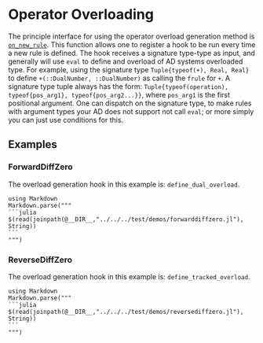 # Operator Overloading

The principle interface for using the operator overload generation method is [`on_new_rule`](@ref).
This function allows one to register a hook to be run every time a new rule is defined.
The hook receives a signature type-type as input, and generally will use `eval` to define
and overload of AD systems overloaded type.
For example, using the signature type `Tuple{typeof(+), Real, Real}` to define 
`+(::DualNumber, ::DualNumber)` as calling the `frule` for `+`.
A signature type tuple always has the form:
`Tuple{typeof(operation), typeof{pos_arg1}, typeof{pos_arg2...}}`, where `pos_arg1` is the
first positional argument.
One can dispatch on the signature type, to make rules with argument types your AD does not support not call `eval`;
or more simply you can just use conditions for this.

## Examples

### ForwardDiffZero
The overload generation hook in this example is: `define_dual_overload`.

````@eval
using Markdown
Markdown.parse("""
```julia
$(read(joinpath(@__DIR__,"../../../test/demos/forwarddiffzero.jl"), String))
```
""")
````

### ReverseDiffZero
The overload generation hook in this example is: `define_tracked_overload`.

````@eval
using Markdown
Markdown.parse("""
```julia
$(read(joinpath(@__DIR__,"../../../test/demos/reversediffzero.jl"), String))
```
""")
````

